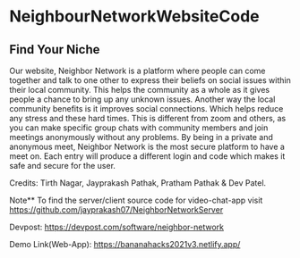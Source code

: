 # NeighbourNetworkWebsiteCode

## Find Your Niche

Our website, Neighbor Network is a platform where people can come together and talk to one other to express their beliefs on social issues within their local community. This helps the community as a whole as it gives people a chance to bring up any unknown issues. Another way the local community benefits is it improves social connections. Which helps reduce any stress and these hard times. This is different from zoom and others, as you can make specific group chats with community members and join meetings anonymously without any problems. By being in a private and anonymous meet, Neighbor Network is the most secure platform to have a meet on. Each entry will produce a different login and code which makes it safe and secure for the user.

Credits: Tirth Nagar, Jayprakash Pathak, Pratham Pathak & Dev Patel.

Note** To find the server/client source code for video-chat-app visit https://github.com/jayprakash07/NeighborNetworkServer

Devpost: https://devpost.com/software/neighbor-network

Demo Link(Web-App): https://bananahacks2021v3.netlify.app/
